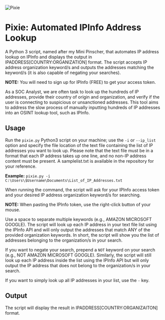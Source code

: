 ![Pixie](https://github.com/UncleSocks/pixie-automated-ipinfo-address-lookup/assets/79778613/17b3c3e9-2135-429b-a54a-7bf7a6d79007)

# Pixie: Automated IPInfo Address Lookup
A Python 3 script, named after my Mini Pinscher, that automates IP address lookup on IPInfo and displays the output in IPADDRESS[COUNTRY:ORGANIZATION] format. The script accepts IP address organization keyword/s and outputs the addresses matching the keyword/s (it is also capable of negating your searches). 

**NOTE:** You will need to sign up for IPInfo (FREE) to get your access token.

As a SOC Analyst, we are often task to look up the hundreds of IP addresses, provide their country of origin and organization, and verify if the user is connecting to suspicious or unsanctioned addresses. This tool aims to address the slow process of manually inputting hundreds of IP addresses into an OSINT lookup tool, such as IPInfo.

## Usage

Run the `pixie.py` Python3 script on your machine; use the `-i` or `--ip_list` option and specify the file location of the text file containing the list of IP addresses you want to look up. Please note that the text file must be in a format that each IP address takes up one line, and no non-IP address content must be present. A samplelist.txt is available in the repository for your reference.

**Example:** `pixie.py -i C:\Users\$Username\Documents\List_of_IP_Addresses.txt`


When running the command, the script will ask for your IPInfo access token and your desired IP address organization keyword/s for searching. 

**NOTE:** When pasting the IPInfo token, use the right-click button of your mouse.

Use a space to separate multiple keywords (e.g., AMAZON MICROSOFT GOOGLE). The script will look up each IP address in your text file list using the IPInfo API and will only output the addresses that match ANY of the provided organization keywords. In short, the script will show you the list of addresses belonging to the organization/s in your search.


If you want to negate your search, prepend a `NOT` keyword on your search (e.g., NOT AMAZON MICROSOFT GOOGLE). Similarly, the script will still look up each IP address inside the list using the IPInfo API but will only output the IP address that does not belong to the organization/s in your search.


If you want to simply look up all IP addresses in your list, use the `-` key.


## Output

The script will display the result in IPADDRESS[COUNTRY:ORGANIZAITON] format. 
